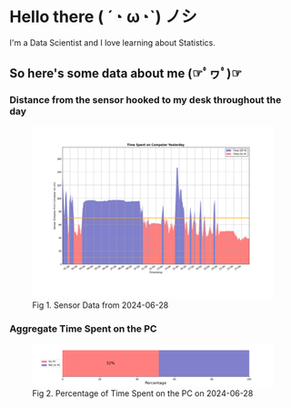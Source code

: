 
# Hello there ( ´◔ ω◔`) ノシ

I'm a Data Scientist and I love learning about Statistics.

## So here's some data about me (☞ﾟヮﾟ)☞


### Distance from the sensor hooked to my desk throughout the day
<figure>
  <picture>
    <source media="(prefers-color-scheme: dark)" srcset="Pi/readme/graphs/lineplot/dark-plot-2024-06-28.png">
    <source media="(prefers-color-scheme: light)" srcset="Pi/readme/graphs/lineplot/light-plot-2024-06-28.png">
    <img alt="Shows a black logo in light color mode and a white one in dark color mode." src="Pi/readme/graphs/lineplot/light-plot-2024-06-28.png">
  </picture>
  <figcaption>Fig 1. Sensor Data from 2024-06-28</figcaption>
</figure>



### Aggregate Time Spent on the PC
<figure>
  <picture>
    <source media="(prefers-color-scheme: dark)" srcset="Pi/readme/graphs/barplot/dark-plot-2024-06-28.png">
    <source media="(prefers-color-scheme: light)" srcset="Pi/readme/graphs/barplot/light-plot-2024-06-28.png">
    <img alt="Shows a black logo in light color mode and a white one in dark color mode." src="Pi/readme/graphs/barplot/light-plot-2024-06-28.png">
  </picture>
  <figcaption>Fig 2. Percentage of Time Spent on the PC on 2024-06-28</figcaption>
</figure>

